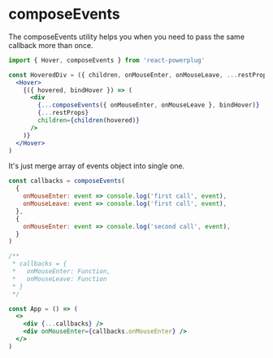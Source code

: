 # composeEvents

The composeEvents utility helps you when you need to pass the same callback more than once.

```jsx
import { Hover, composeEvents } from 'react-powerplug'

const HoveredDiv = ({ children, onMouseEnter, onMouseLeave, ...restProps }) => (
  <Hover>
    {({ hovered, bindHover }) => (
      <div
        {...composeEvents({ onMouseEnter, onMouseLeave }, bindHover)}
        {...restProps}
        children={children(hovered)}
      />
    )}
  </Hover>
)
```

It's just merge array of events object into single one.

```jsx
const callbacks = composeEvents(
  {
    onMouseEnter: event => console.log('first call', event),
    onMouseLeave: event => console.log('first call', event),
  },
  {
    onMouseEnter: event => console.log('second call', event),
  }
)

/**
 * callbacks = {
 *   onMouseEnter: Function,
 *   onMouseLeave: Function
 * }
 */

const App = () => (
  <>
    <div {...callbacks} />
    <div onMouseEnter={callbacks.onMouseEnter} />
  </>
)
```
